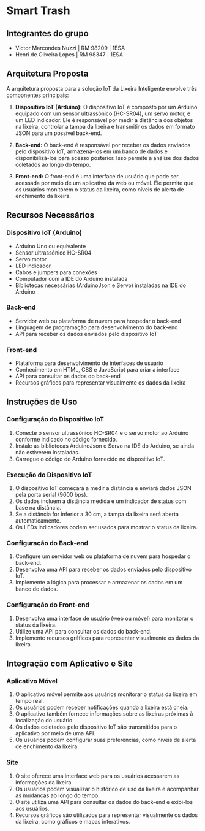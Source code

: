 # Smart Trash

## Integrantes do grupo
- Victor Marcondes Nuzzi | RM 98209 | 1ESA
- Henri de Oliveira Lopes | RM 98347 | 1ESA

## Arquitetura Proposta

A arquitetura proposta para a solução IoT da Lixeira Inteligente envolve três componentes principais:

1. **Dispositivo IoT (Arduino):** O dispositivo IoT é composto por um Arduino equipado com um sensor ultrassônico (HC-SR04), um servo motor, e um LED indicador. Ele é responsável por medir a distância dos objetos na lixeira, controlar a tampa da lixeira e transmitir os dados em formato JSON para um possível back-end.

2. **Back-end:** O back-end é responsável por receber os dados enviados pelo dispositivo IoT, armazená-los em um banco de dados e disponibilizá-los para acesso posterior. Isso permite a análise dos dados coletados ao longo do tempo.

3. **Front-end:** O front-end é uma interface de usuário que pode ser acessada por meio de um aplicativo da web ou móvel. Ele permite que os usuários monitorem o status da lixeira, como níveis de alerta de enchimento da lixeira.

## Recursos Necessários

### Dispositivo IoT (Arduino)

- Arduino Uno ou equivalente
- Sensor ultrassônico HC-SR04
- Servo motor
- LED indicador
- Cabos e jumpers para conexões
- Computador com a IDE do Arduino instalada
- Bibliotecas necessárias (ArduinoJson e Servo) instaladas na IDE do Arduino

### Back-end

- Servidor web ou plataforma de nuvem para hospedar o back-end
- Linguagem de programação para desenvolvimento do back-end
- API para receber os dados enviados pelo dispositivo IoT

### Front-end

- Plataforma para desenvolvimento de interfaces de usuário
- Conhecimento em HTML, CSS e JavaScript para criar a interface
- API para consultar os dados do back-end
- Recursos gráficos para representar visualmente os dados da lixeira

## Instruções de Uso

### Configuração do Dispositivo IoT

1. Conecte o sensor ultrassônico HC-SR04 e o servo motor ao Arduino conforme indicado no código fornecido.
2. Instale as bibliotecas ArduinoJson e Servo na IDE do Arduino, se ainda não estiverem instaladas.
3. Carregue o código do Arduino fornecido no dispositivo IoT.

### Execução do Dispositivo IoT

1. O dispositivo IoT começará a medir a distância e enviará dados JSON pela porta serial (9600 bps).
2. Os dados incluem a distância medida e um indicador de status com base na distância.
3. Se a distância for inferior a 30 cm, a tampa da lixeira será aberta automaticamente.
4. Os LEDs indicadores podem ser usados para mostrar o status da lixeira.

### Configuração do Back-end

1. Configure um servidor web ou plataforma de nuvem para hospedar o back-end.
2. Desenvolva uma API para receber os dados enviados pelo dispositivo IoT.
3. Implemente a lógica para processar e armazenar os dados em um banco de dados.

### Configuração do Front-end

1. Desenvolva uma interface de usuário (web ou móvel) para monitorar o status da lixeira.
2. Utilize uma API para consultar os dados do back-end.
3. Implemente recursos gráficos para representar visualmente os dados da lixeira.

## Integração com Aplicativo e Site

### Aplicativo Móvel
 1. O aplicativo móvel permite aos usuários monitorar o status da lixeira em tempo real.
 2. Os usuários podem receber notificações quando a lixeira está cheia.
 3. O aplicativo também fornece informações sobre as lixeiras próximas à localização do usuário.
 4. Os dados coletados pelo dispositivo IoT são transmitidos para o aplicativo por meio de uma API.
 5. Os usuários podem configurar suas preferências, como níveis de alerta de enchimento da lixeira.

### Site
 1. O site oferece uma interface web para os usuários acessarem as informações da lixeira.
 2. Os usuários podem visualizar o histórico de uso da lixeira e acompanhar as mudanças ao longo do tempo.
 3. O site utiliza uma API para consultar os dados do back-end e exibi-los aos usuários.
 4. Recursos gráficos são utilizados para representar visualmente os dados da lixeira, como gráficos e mapas interativos.
